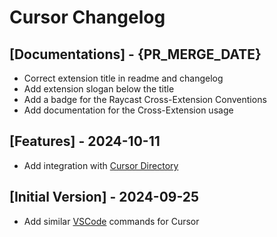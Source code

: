 # Cursor Changelog

## [Documentations] - {PR_MERGE_DATE}

- Correct extension title in readme and changelog
- Add extension slogan below the title
- Add a badge for the Raycast Cross-Extension Conventions
- Add documentation for the Cross-Extension usage

## [Features] - 2024-10-11

- Add integration with [Cursor Directory](https://www.raycast.com/escwxyz/cursor-directory)

## [Initial Version] - 2024-09-25

- Add similar [VSCode](https://www.raycast.com/thomas/visual-studio-code) commands for Cursor
